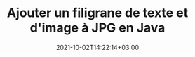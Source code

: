 ---
############################# Static ############################
layout: "autogen-gist"
date: 2021-10-02T14:22:14+03:00
draft: false
path: "fr/total/java/watermark/jpg/"
other_out_formats: "PDF DOC DOCX DOCM DOT DOTM DOTX RTF TXT XLS XLSM XLSX XLSB XLT XLTM XLTX PPT PPTX PPTM PPS PPSX PPSM POT POTX POTM EML EMLX OFT MSG ODT BMP GIF JPEG JP2 PNG TIFF TIF WEBP VSD VDX VDW VSDM VSDX VSS VSSM VSSX VST VSTM VSTX VSX VTX JPG Word Excel Image Visio Spreadsheet Worksheet Presentation"
ad_headline: "Fichier JPG de filigrane | Java"
ad_description: "Ajouter, rechercher, modifier et supprimer des filigranes du fichier JPG en Java"

############################# Head ############################
head_title: "Fichier JPG de filigrane en Java - Ajouter, modifier, rechercher, supprimer le filigrane"
head_description: "Ajouter un filigrane à un document JPG en Java. Ajoutez, modifiez, recherchez et supprimez un filigrane de texte ou d'image à partir d'un fichier JPG, Word, Excel, PowerPoint, diagramme ou image dans Java et J2SE dans vos applications de bureau, Web ou mobiles."

############################# Header ############################
title: "Ajouter un filigrane de texte et d'image à JPG en Java"
description: "Ajoutez un filigrane d'image ou de texte à une application de visualisation de documents JPG, basée sur les plates-formes Java et J2SE. Affichez le fichier filigrané au format HTML, Image ou PDF dans les applications sans utiliser de logiciel supplémentaire. Utilisez un ensemble intelligent de méthodes de gestion et de manipulation des filigranes pour ajouter, modifier, rechercher et supprimer tous les types de filigranes courants des documents PDF, Microsoft Word, des feuilles de calcul Excel, des présentations PowerPoint, des diagrammes, des pièces jointes aux e-mails et des formats de fichiers image. L'API de filigrane .NET permet également de visualiser le fichier filigrané au format HTML, Image ou PDF dans n'importe quelle application basée sur Java."

############################# SubMenu ############################
submenu:
    enable: false

############################# Content ############################
content:
    enable: true
    block:
    - title_left: "Comment ajouter un filigrane d'image à JPG en Java"
      content_left: |
          [Conholdate.Total pour Java](https://products.conholdate.com/total/java/) permet aux programmeurs Java d'ajouter plus facilement des filigranes d'image à leurs applications de visualisation de documents JPG en ajoutant quelques étapes simples.

          -   Instancier l'objet **FileInputStream** avec le document JPG d'entrée
          -   Instanciez l'objet **Watermarker** à l'aide de l'objet de flux créé ci-dessus
          -   Utiliser le chemin de l'image du filigrane comme paramètre constructeur de la classe **ImageWatermark**
          -   Définir la taille et l'alignement du filigrane
          -   Ajoutez un filigrane au ** filigrane ** et créez un fichier de sortie
          -   Définir les options pour afficher le document au format HTML
          -   Instanciez **Viewer** avec le document de sortie
          
      title_right: "Instructions de téléchargement et d'installation des API"
      content_right: |
          L'exemple de code Java ci-dessous nécessite les espaces de noms `GroupDocs.Watermark` et `GroupDocs.Viewer` pour insérer, modifier, rechercher et supprimer des filigranes d'image des formats de fichiers pris en charge. Vous pouvez ajouter des fonctionnalités de visualisation de documents dans vos applications pour afficher le document en filigrane sous forme de fichier HTML sur différents systèmes d'exploitation tels que Windows, Linux (Ubuntu, OpenSUSE, CentOS et autres) ou macOS tout en utilisant des plates-formes telles que Microsoft Windows et Azure.
          
          Obtenez les fichiers respectifs à partir de [downloads](https://downloads.conholdate.com/total/java) ou récupérez l'ensemble du package à partir de [Maven](https://repository.conholdate.com/webapp/#/artifacts/browse /tree/General/repo/com/conholdate/conholdate-total) pour ajouter 'Conholdate.Total` directement dans votre espace de travail. Découvrez d'autres [API Java pour les documents Office](https://products.conholdate.com/total/java/) proposés par Conholdate.Total.
          
      gisthash: "9fa88c2b755cc9ff8944cd0c4005b889"
      gistfile: "insert-image-watermark-to-pdf.java"

    - title_left: "Comment ajouter un filigrane de texte à JPG en Java"
      content_left: |
          Cet exemple de code Java montre comment ajouter un filigrane de texte à un document JPG à l'aide de quelques lignes simples de code Java. Le filigrane sera ajouté à toutes les pages du document source.

          -   Instanciez **Watermarker** avec le document JPG d'entrée
          -   Initialiser **TextWatermarker** avec le texte du filigrane, la taille de la police et le style
          -   Définir les propriétés du filigrane (alignement, couleur, etc.)
          -   Ajoutez un filigrane au **filigrane** et générez le document de sortie
        
      title_right: "Ajouter, rechercher, modifier et supprimer des filigranes personnalisés"
      content_right: |
          Conholdate.Total pour Java offre un ensemble unique de fonctionnalités pour ajouter des filigranes personnalisés aux images et aux formats de document pris en charge. Effectuez une opération de recherche de filigrane pour trouver tous les types possibles de filigranes déjà ajoutés au document source par un outil ou un logiciel tiers. Vous pouvez facilement modifier le texte ou l'image dans les filigranes trouvés et supprimer tout ou partie du filigrane de votre choix du document.

          Les types de filigrane pris en charge incluent XObject, Artifact, Annotation, Shape, texte, image, en-tête et pied de page.
          
      gisthash: "ecd2c1b6a7134033ed8e79ef1ec3a327"
      gistfile: "insert-text-watermark-to-pdf.java"

############################# About Formats ############################
about_formats:
    enable: false
############################# More Formats ############################
more_formats:
    enable: true
    auto: false
    other_out_formats: PDF DOC DOCX DOCM DOT DOTM DOTX RTF TXT XLS XLSM XLSX XLSB XLT XLTM XLTX PPT PPTX PPTM PPS PPSX PPSM POT POTX POTM EML EMLX OFT MSG ODT BMP GIF JPEG JP2 PNG TIFF TIF WEBP VSD VDX VDW VSDM VSDX VSS VSSM VSSX VST VSTM VSTX VSX VTX JPG Word Excel Image Visio Spreadsheet Worksheet Presentation
############################# Back to top ###############################
back_to_top:
  enable: true
---